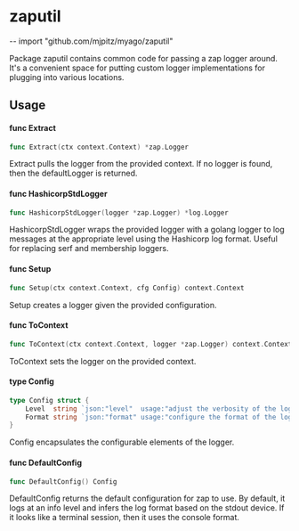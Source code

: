 # zaputil
--
    import "github.com/mjpitz/myago/zaputil"

Package zaputil contains common code for passing a zap logger around. It's a
convenient space for putting custom logger implementations for plugging into
various locations.

## Usage

#### func  Extract

```go
func Extract(ctx context.Context) *zap.Logger
```
Extract pulls the logger from the provided context. If no logger is found, then
the defaultLogger is returned.

#### func  HashicorpStdLogger

```go
func HashicorpStdLogger(logger *zap.Logger) *log.Logger
```
HashicorpStdLogger wraps the provided logger with a golang logger to log
messages at the appropriate level using the Hashicorp log format. Useful for
replacing serf and membership loggers.

#### func  Setup

```go
func Setup(ctx context.Context, cfg Config) context.Context
```
Setup creates a logger given the provided configuration.

#### func  ToContext

```go
func ToContext(ctx context.Context, logger *zap.Logger) context.Context
```
ToContext sets the logger on the provided context.

#### type Config

```go
type Config struct {
	Level  string `json:"level"  usage:"adjust the verbosity of the logs" default:"info"`
	Format string `json:"format" usage:"configure the format of the logs" default:"json"`
}
```

Config encapsulates the configurable elements of the logger.

#### func  DefaultConfig

```go
func DefaultConfig() Config
```
DefaultConfig returns the default configuration for zap to use. By default, it
logs at an info level and infers the log format based on the stdout device. If
it looks like a terminal session, then it uses the console format.
